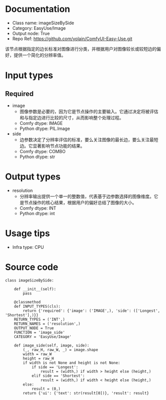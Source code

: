 # Documentation
- Class name: imageSizeBySide
- Category: EasyUse/Image
- Output node: True
- Repo Ref: https://github.com/yolain/ComfyUI-Easy-Use.git

该节点根据指定的边长标准对图像进行分类，并根据用户对图像较长或较短边的偏好，提供一个简化的分辨率值。

# Input types
## Required
- image
    - 图像参数是必要的，因为它是节点操作的主要输入。它通过决定将被评估和与指定边进行比较的尺寸，从而影响整个处理过程。
    - Comfy dtype: IMAGE
    - Python dtype: PIL.Image
- side
    - 边参数决定了分辨率评估的标准，要么关注图像的最长边，要么关注最短边。它显著影响节点功能的结果。
    - Comfy dtype: COMBO
    - Python dtype: str

# Output types
- resolution
    - 分辨率输出提供一个单一的整数值，代表基于边参数选择的图像维度。它是节点操作的核心结果，根据用户的偏好总结了图像的大小。
    - Comfy dtype: INT
    - Python dtype: int

# Usage tips
- Infra type: CPU

# Source code
```
class imageSizeBySide:

    def __init__(self):
        pass

    @classmethod
    def INPUT_TYPES(cls):
        return {'required': {'image': ('IMAGE',), 'side': (['Longest', 'Shortest'],)}}
    RETURN_TYPES = ('INT',)
    RETURN_NAMES = ('resolution',)
    OUTPUT_NODE = True
    FUNCTION = 'image_side'
    CATEGORY = 'EasyUse/Image'

    def image_side(self, image, side):
        (_, raw_H, raw_W, _) = image.shape
        width = raw_W
        height = raw_H
        if width is not None and height is not None:
            if side == 'Longest':
                result = (width,) if width > height else (height,)
            elif side == 'Shortest':
                result = (width,) if width < height else (height,)
        else:
            result = (0,)
        return {'ui': {'text': str(result[0])}, 'result': result}
```